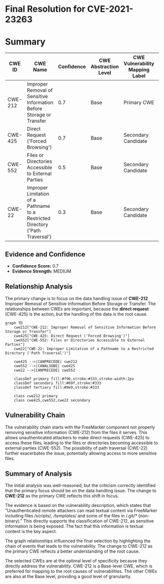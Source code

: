 # Final Resolution for CVE-2021-23263

# Summary
| CWE ID | CWE Name | Confidence | CWE Abstraction Level | CWE Vulnerability Mapping Label | CWE-Vulnerability Mapping Notes |
|---|---|---|---|---|---|
| CWE-212 | Improper Removal of Sensitive Information Before Storage or Transfer | 0.7 | Base | Primary CWE | Allowed |
| CWE-425 | Direct Request ('Forced Browsing') | 0.7 | Base | Secondary Candidate | Allowed |
| CWE-552 | Files or Directories Accessible to External Parties | 0.5 | Base | Secondary Candidate | Allowed |
| CWE-22 | Improper Limitation of a Pathname to a Restricted Directory ('Path Traversal') | 0.3 | Base | Secondary Candidate | Allowed |

## Evidence and Confidence

*   **Confidence Score:** 0.7
*   **Evidence Strength:** MEDIUM

## Relationship Analysis
The primary change is to focus on the data handling issue of **CWE-212** Improper Removal of Sensitive Information Before Storage or Transfer. The relationships between CWEs are important, because the **direct request** (CWE-425) is the action, but the handling of the data is the root cause.

```mermaid
graph TD
    cwe212["CWE-212: Improper Removal of Sensitive Information Before Storage or Transfer"]
    cwe425["CWE-425: Direct Request ('Forced Browsing')"]
    cwe552["CWE-552: Files or Directories Accessible to External Parties"]
    cwe22["CWE-22: Improper Limitation of a Pathname to a Restricted Directory ('Path Traversal')"]

    cwe425 -->|CANPRECEDE| cwe212
    cwe552 -->|CANALSOBE| cwe425
    cwe22 -->|CANPRECEDE| cwe552

    classDef primary fill:#f96,stroke:#333,stroke-width:2px
    classDef secondary fill:#69f,stroke:#333
    classDef tertiary fill:#9e9,stroke:#333

    class cwe212 primary
    class cwe425,cwe552,cwe22 secondary
```

## Vulnerability Chain
The vulnerability chain starts with the FreeMarker component not properly removing sensitive information (CWE-212) from the files it serves. This allows unauthenticated attackers to make direct requests (CWE-425) to access these files, leading to the files or directories becoming accessible to external parties (CWE-552). The possibility of path traversal (CWE-22) further exacerbates the issue, potentially allowing access to more sensitive files.

## Summary of Analysis
The initial analysis was well-reasoned, but the criticism correctly identified that the primary focus should be on the data handling issue. The change to **CWE-212** as the primary CWE reflects this shift in focus.

The evidence is based on the vulnerability description, which states that "Unauthenticated remote attackers can read textual content via FreeMarker including files /scripts/*, /templates/* and some of the files in /.git/* (non-binary)." This directly supports the classification of CWE-212, as sensitive information is being exposed. The fact that this information is textual content is the key aspect.

The graph relationships influenced the final selection by highlighting the chain of events that leads to the vulnerability. The change to CWE-212 as the primary CWE reflects a better understanding of the root cause.

The selected CWEs are at the optimal level of specificity because they directly address the vulnerability. CWE-212 is a Base-level CWE, which is preferred for mapping to the root causes of vulnerabilities. The other CWEs are also at the Base level, providing a good level of granularity.